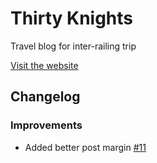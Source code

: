 # Thirty Knights
Travel blog for inter-railing trip

[Visit the website](https://www.thirtyknights.com/)

## Changelog
### Improvements
 - Added better post margin [#11](https://github.com/benknight135/thirty-knights/pull/11)